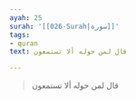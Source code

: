 ```yaml
---
ayah: 25
surah: '[[026-Surah|سورة]]'
tags:
- quran
text: قال لمن حوله ألا تستمعون

---
```

> قال لمن حوله ألا تستمعون

